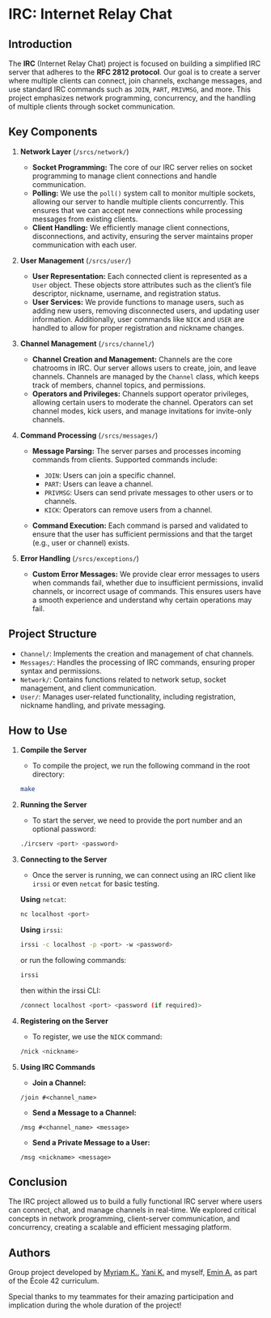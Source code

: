 # IRC: Internet Relay Chat

## Introduction

The **IRC** (Internet Relay Chat) project is focused on building a simplified IRC server that adheres to the **RFC 2812 protocol**. Our goal is to create a server where multiple clients can connect, join channels, exchange messages, and use standard IRC commands such as `JOIN`, `PART`, `PRIVMSG`, and more. This project emphasizes network programming, concurrency, and the handling of multiple clients through socket communication.

## Key Components

1. **Network Layer** (`/srcs/network/`)
	- **Socket Programming:** The core of our IRC server relies on socket programming to manage client connections and handle communication.
	- **Polling:** We use the `poll()` system call to monitor multiple sockets, allowing our server to handle multiple clients concurrently. This ensures that we can accept new connections while processing messages from existing clients.
	- **Client Handling:** We efficiently manage client connections, disconnections, and activity, ensuring the server maintains proper communication with each user.

2. **User Management** (`/srcs/user/`)
	- **User Representation:** Each connected client is represented as a `User` object. These objects store attributes such as the client’s file descriptor, nickname, username, and registration status.
	- **User Services:** We provide functions to manage users, such as adding new users, removing disconnected users, and updating user information. Additionally, user commands like `NICK` and `USER` are handled to allow for proper registration and nickname changes.

3. **Channel Management** (`/srcs/channel/`)
	- **Channel Creation and Management:** Channels are the core chatrooms in IRC. Our server allows users to create, join, and leave channels. Channels are managed by the `Channel` class, which keeps track of members, channel topics, and permissions.
	- **Operators and Privileges:** Channels support operator privileges, allowing certain users to moderate the channel. Operators can set channel modes, kick users, and manage invitations for invite-only channels.

4. **Command Processing** (`/srcs/messages/`)
	- **Message Parsing:** The server parses and processes incoming commands from clients. Supported commands include:

		- `JOIN`: Users can join a specific channel.
		- `PART`: Users can leave a channel.
		- `PRIVMSG`: Users can send private messages to other users or to channels.
		- `KICK`: Operators can remove users from a channel.

	- **Command Execution:** Each command is parsed and validated to ensure that the user has sufficient permissions and that the target (e.g., user or channel) exists.

5. **Error Handling** (`/srcs/exceptions/`)
	- **Custom Error Messages:** We provide clear error messages to users when commands fail, whether due to insufficient permissions, invalid channels, or incorrect usage of commands. This ensures users have a smooth experience and understand why certain operations may fail.


## Project Structure
- `Channel/`: Implements the creation and management of chat channels.
- `Messages/`: Handles the processing of IRC commands, ensuring proper syntax and permissions.
- `Network/`: Contains functions related to network setup, socket management, and client communication.
- `User/`: Manages user-related functionality, including registration, nickname handling, and private messaging.

## How to Use

1. **Compile the Server**
	- To compile the project, we run the following command in the root directory:
	```bash
	make
	```

2. **Running the Server**
	- To start the server, we need to provide the port number and an optional password:
	```bash
	./ircserv <port> <password>
	```

3. **Connecting to the Server**
	- Once the server is running, we can connect using an IRC client like `irssi` or even `netcat` for basic testing.

	**Using** `netcat`:
	```bash
	nc localhost <port>
	```

	**Using** `irssi`:
	```bash
	irssi -c localhost -p <port> -w <password>
	```

 	or run the following commands:
	```bash
 	irssi
 	```

 	then within the irssi CLI:
	```bash
	/connect localhost <port> <password (if required)>
 	```

5. **Registering on the Server**
	- To register, we use the `NICK` command:
	```bash
	/nick <nickname>
	```

6. **Using IRC Commands**
	- **Join a Channel:**
	```
	/join #<channel_name>
	```

	- **Send a Message to a Channel:**
	```
	/msg #<channel_name> <message>
	```

	- **Send a Private Message to a User:**
	```
	/msg <nickname> <message>
	```

## Conclusion

The IRC project allowed us to build a fully functional IRC server where users can connect, chat, and manage channels in real-time. We explored critical concepts in network programming, client-server communication, and concurrency, creating a scalable and efficient messaging platform.

## Authors

Group project developed by [Myriam K.](https://github.com/mkerkeni42), [Yani K.](https://github.com/ykifadji) and myself, [Emin A.](https://github.com/emayia) as part of the École 42 curriculum.

Special thanks to my teammates for their amazing participation and implication during the whole duration of the project!
